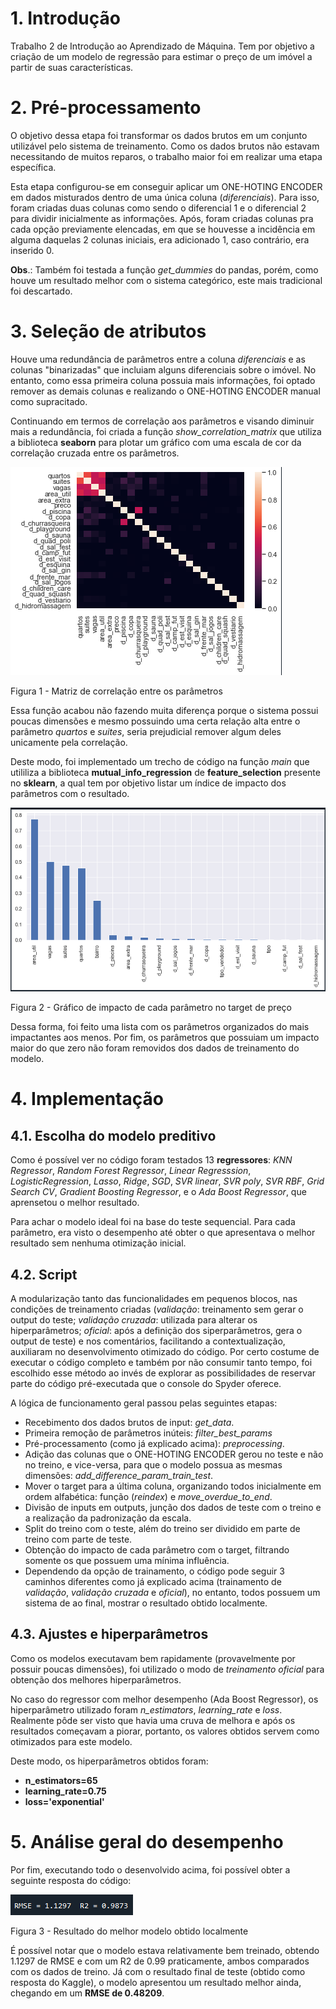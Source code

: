 
# 1. Introdução
Trabalho 2 de Introdução ao Aprendizado de Máquina. Tem por objetivo a criação de um modelo de regressão para estimar o preço de um imóvel a partir de suas características.

# 2. Pré-processamento

O objetivo dessa etapa foi transformar os dados brutos em um conjunto utilizável pelo sistema de treinamento. Como os dados brutos não estavam necessitando de muitos reparos, o trabalho maior foi em realizar uma etapa específica. 

Esta etapa configurou-se em conseguir aplicar um ONE-HOTING ENCODER em dados misturados dentro de uma única coluna (*diferenciais*). Para isso, foram criadas duas colunas como sendo o diferencial 1 e o diferencial 2 para dividir inicialmente as informações. Após, foram criadas colunas pra cada opção previamente elencadas, em que se houvesse a incidência em alguma daquelas 2 colunas iniciais, era adicionado 1, caso contrário, era inserido 0.

**Obs**.: Também foi testada a função *get_dummies* do pandas, porém, como houve um resultado melhor com o sistema categórico, este mais tradicional foi descartado.  

# 3. Seleção de atributos

Houve uma redundância de parâmetros entre a coluna *diferenciais* e as colunas "binarizadas" que incluiam alguns diferenciais sobre o imóvel. No entanto, como essa primeira coluna possuia mais informações, foi optado remover as demais colunas e realizando o ONE-HOTING ENCODER manual como supracitado.

Continuando em termos de correlação aos parâmetros e visando diminuir mais a redundância, foi criada a função *show_correlation_matrix* que utiliza a biblioteca **seaborn** para plotar um gráfico com uma escala de cor da correlação cruzada entre os parâmetros. 

![Matriz de correlação](./media/img3.png)

Figura 1 - Matriz de correlação entre os parâmetros

Essa função acabou não fazendo muita diferença porque o sistema possui poucas dimensões e mesmo possuindo uma certa relação alta entre o parâmetro *quartos* e *suites*, seria prejudicial remover algum deles unicamente pela correlação.

Deste modo, foi implementado um trecho de código na função *main* que utililiza a biblioteca **mutual_info_regression** de **feature_selection** presente no **sklearn**, a qual tem por objetivo listar um índice de impacto dos parâmetros com o resultado. 

![Impacto no target](./media/img1.png)

Figura 2 - Gráfico de impacto de cada parâmetro no target de preço

Dessa forma, foi feito uma lista com os parâmetros organizados do mais impactantes aos menos. Por fim, os parâmetros que possuiam um impacto maior do que zero não foram removidos dos dados de treinamento do modelo. 

# 4. Implementação
## 4.1. Escolha do modelo preditivo
Como é possível ver no código foram testados 13 **regressores**: *KNN Regressor*, *Random Forest Regressor*, *Linear Regresssion*, *LogisticRegression*, *Lasso*, *Ridge*, *SGD*, *SVR linear*, *SVR poly*, *SVR RBF*, *Grid Search CV*, *Gradient Boosting Regressor*, e o *Ada Boost Regressor*, que aprensetou o melhor resultado.

Para achar o modelo ideal foi na base do teste sequencial. Para cada parâmetro, era visto o desempenho até obter o que apresentava o melhor resultado sem nenhuma otimização inicial.

## 4.2. Script
A modularização tanto das funcionalidades em pequenos blocos, nas condições de treinamento criadas (*validação*: treinamento sem gerar o output do teste; *validação cruzada*: utilizada para alterar os hiperparâmetros; *oficial*: após a definição dos siperparâmetros, gera o output de teste) e nos comentários, facilitando a contextualização, auxiliaram no desenvolvimento otimizado do código. Por certo costume de executar o código completo e também por não consumir tanto tempo, foi escolhido esse método ao invés de explorar as possibilidades de reservar parte do código pré-executada que o console do Spyder oferece.

A lógica de funcionamento geral passou pelas seguintes etapas:

* Recebimento dos dados brutos de input: *get_data*.
* Primeira remoção de parâmetros inúteis: *filter_best_params*
* Pré-processamento (como já explicado acima): *preprocessing*.
* Adição das colunas que o ONE-HOTING ENCODER gerou no teste e não no treino, e vice-versa, para que o modelo possua as mesmas dimensões: *add_difference_param_train_test*. 
* Mover o target para a última coluna, organizando todos inicialmente em ordem alfabética: função (*reindex*) e *move_overdue_to_end*.
* Divisão de inputs em outputs, junção dos dados de teste com o treino e a realização da padronização da escala.
* Split do treino com o teste, além do treino ser dividido em parte de treino com parte de teste.
* Obtenção do impacto de cada parâmetro com o target, filtrando somente os que possuem uma mínima influência.
* Dependendo da opção de trainamento, o código pode seguir 3 caminhos diferentes como já explicado acima (trainamento de *validação*, *validação cruzada* e *oficial*), no entanto, todos possuem um sistema de ao final, mostrar o resultado obtido localmente.

## 4.3. Ajustes e hiperparâmetros

Como os modelos executavam bem rapidamente (provavelmente por possuir poucas dimensões), foi utilizado o modo de *treinamento oficial* para obtenção dos melhores hiperparâmetros.

No caso do regressor com melhor desempenho (Ada Boost Regressor), os hiperparâmetro utilizado foram *n_estimators*, *learning_rate* e *loss*. Realmente pôde ser visto que havia uma cruva de melhora e após os resultados começavam a piorar, portanto, os valores obtidos servem como otimizados para este modelo.

Deste modo, os hiperparâmetros obtidos foram: 

* **n_estimators=65**
* **learning_rate=0.75**
* **loss='exponential'**

# 5. Análise geral do desempenho

Por fim, executando todo o desenvolvido acima, foi possível obter a seguinte resposta do código:

![Resultado com Ada Boost Regressor](./media/img2.png)

Figura 3 - Resultado do melhor modelo obtido localmente

É possível notar que o modelo estava relativamente bem treinado, obtendo 1.1297 de RMSE e com um R2 de 0.99 praticamente, ambos comparados com os dados de treino. Já com o resultado final de teste (obtido como resposta do Kaggle), o modelo apresentou um resultado melhor ainda, chegando em  um **RMSE de 0.48209**.